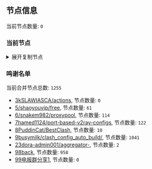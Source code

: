
## 节点信息
当前节点数量: `0`
### 当前节点
<details>
  <summary>展开复制节点</summary>

    

</details>

### 鸣谢名单
当前合并节点总数: `1255`
- [3kSLAWIASCA/actions](https://github.com/kSLAWIASCA/actions), 节点数量: `0`
- [5/shaoyouvip/free](https://github.com/shaoyouvip/free), 节点数量: `61`
- [6/snakem982/proxypool](https://github.com/snakem982/proxypool), 节点数量: `114`
- [7hamed1124/port-based-v2ray-configs](https://github.com/hamed1124/port-based-v2ray-configs), 节点数量: `122`
- [8PuddinCat/BestClash](https://github.com/PuddinCat/BestClash), 节点数量: `10`
- [9busymilk/clash_config_auto_build/](https://github.com/busymilk/clash_config_auto_build/), 节点数量: `1041`
- [23dora-admin001/aggregator-](https://github.com/dora-admin001/aggregator-), 节点数量: `2`
- [98back](https://github.com/firefoxmmx2/v2rayshare_subcription), 节点数量: `958`
- [99电报群分享1](https://github.com/cdddbc/getAirport), 节点数量: `0`


